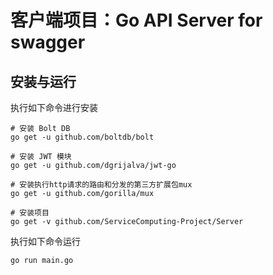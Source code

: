 

# 客户端项目：Go API Server for swagger

## 安装与运行

执行如下命令进行安装


```
# 安装 Bolt DB
go get -u github.com/boltdb/bolt

# 安装 JWT 模块
go get -u github.com/dgrijalva/jwt-go

# 安装执行http请求的路由和分发的第三方扩展包mux
go get -u github.com/gorilla/mux

# 安装项目
go get -v github.com/ServiceComputing-Project/Server
```

执行如下命令运行

```
go run main.go
```

